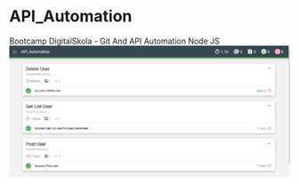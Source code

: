 # API_Automation
Bootcamp DigitalSkola - Git And API Automation Node JS
![Nama Alternatif](./Img/Hasil.PNG)


